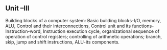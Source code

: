 ## Unit –III
Building blocks of a computer system: Basic building blocks-I/O, memory, ALU, Control and their interconnections, Control unit and its functions- Instruction-word, Instruction execution cycle, organizational sequence of operation of control registers; controlling of arithmetic operations; branch, skip, jump and shift instructions, ALU-its components.